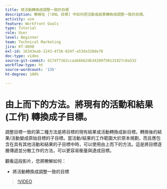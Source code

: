 ```yaml
---
title: 將活動轉換成調整一致的目標
description: 瞭解在 [!DNL 目標] 中如何把活動或結果轉換成調整一致的目標。
activity: use
feature: Workfront Goals
type: Tutorial
role: User
level: Beginner
team: Technical Marketing
jira: KT-8898
exl-id: 16343eab-1243-4f36-824f-a53da328de78
doc-type: video
source-git-commit: d17df7162ccaab6b62db34209f50131927c0a532
workflow-type: ht
source-wordcount: '135'
ht-degree: 100%

---
```


# 由上而下的方法。將現有的活動和結果 (工作) 轉換成子目標。

調整目標一致的第二種方法是將目標的現有結果或活動轉換成新目標。轉換後的結果/活動變成原始目標的子目標。當活動/結果的工作範圍大於原本規劃，而且應包含在具有其他活動和結果的子目標中時，可以使用由上而下的方法。這是將目標逐層傳遞並分散工作的方法，可以更容易衡量與達成目標。

觀看這段影片，您將瞭解如何：

* 將活動轉換成調整一致的目標

>[!VIDEO](https://video.tv.adobe.com/v/335192/?quality=12&learn=on&enablevpops)
